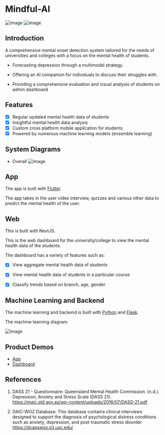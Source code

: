 # Mindful-AI

![image](https://github.com/ahmedfahim21/Mindful-AI/assets/99824146/8112b265-1946-4aae-bcab-24c5e7e96bab)
![image](https://github.com/ahmedfahim21/Mindful-AI/assets/99824146/6d9f6c7b-696f-4904-b27b-6eecfd404971)



## Introduction

A comprehensive mental onset detection system tailored for the needs of universities and colleges with a focus on the mental health of students.

- Forecasting depression through a multimodal strategy.

- Offering an AI companion for individuals to discuss their struggles with.

- Providing a comprehensive evaluation and visual analysis of students on admin dashboard


## Features

- [x] Regular updated mental health data of students
- [x] Insightful mental health data analysis
- [x] Custom cross platform mobile application for students
- [x] Powered by numerous machine learning models (ensemble learning)

## System Diagrams

- Overall
  ![image](https://github.com/ahmedfahim21/Mindful-AI/assets/99824146/d5dcf76a-cefc-4d7e-bc9e-75ab3293ce33)


## App

The app is built with [Flutter](https://flutter.dev/).

The app takes in the user video interview, quizzes and various other data to predict the mental health of the user.

## Web

This is built with NextJS.

This is the web dashboard for the university/college to view the mental health data of the students.

The dashboard has a variety of features such as:

- [x] View aggregate mental health data of students
- [x] View mental health data of students in a particular course
- [x] Classify trends based on branch, age, gender


## Machine Learning and Backend

The machine learning and backend is built with [Python](https://www.python.org/) and [Flask](https://flask.palletsprojects.com/en/1.1.x/).

The machine learning diagram:

 ![image](https://github.com/ahmedfahim21/Mindful-AI/assets/99824146/daf8e7d2-1e02-434a-a0af-1e9640d92a85)



## Product Demos

- [App](https://app.supademo.com/demo/clnzu8nq85137pedvf7cg5g7p)
- [Dashboard](https://app.supademo.com/demo/2XthgTOFVJYIYPVHqjCtK)

## References

1. DASS 21 - Questionnaire:
Queensland Mental Health Commission. (n.d.). Depression, Anxiety and Stress Scale (DASS 21).
https://maic.qld.gov.au/wp-content/uploads/2016/07/DASS-21.pdf

2. DAIC-WOZ Database:
This database contains clinical interviews designed to support the diagnosis of psychological distress conditions such as anxiety, depression, and post-traumatic stress disorder
https://dcapswoz.ict.usc.edu/



